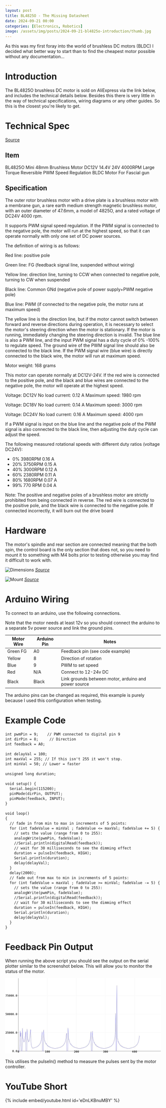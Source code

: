 ```yaml
---
layout: post
title: BL4825O - The Missing Datasheet
date: 2024-09-21 00:00
categories: [Electronics, Robotics] 
image: /assets/img/posts/2024-09-21-bl4825o-introduction/thumb.jpg
---
```


As this was my first foray into the world of brushless DC motors (BLDC) I decided what better way to start than to find the cheapest motor possible without any documentation...

# Introduction

The BL4825O brushless DC motor is sold on AliExpress via the link below, and includes the technical details below. Besides this there is very little in the way of technical specifications, wiring diagrams or any other guides. So this is the closest you're likely to get.

# Technical Spec

[Source](https://www.aliexpress.com/item/1005005818853197.html)

## Item
BL4825O Mini 48mm Brushless Motor DC12V 14.4V 24V 4000RPM Large Torque Reversible PWM Speed Regulation BLDC Motor For Fascial gun


## Specification

The outer rotor brushless motor with a drive plate is a brushless motor with a membrane gun, a rare earth medium strength magnetic brushless motor, with an outer diameter of 47.6mm, a model of 4825O, and a rated voltage of DC24V 4000 rpm.

It supports PWM signal speed regulation. If the PWM signal is connected to the negative pole, the motor will run at the highest speed, so that it can operate normally with only one set of DC power sources.


The definition of wiring is as follows:

Red line: positive pole

Green line: FG (feedback signal line, suspended without wiring)

Yellow line: direction line, turning to CCW when connected to negative pole, turning to CW when suspended

Black line: Common GNd (negative pole of power supply+PWM negative pole)

Blue line: PWM (if connected to the negative pole, the motor runs at maximum speed)

The yellow line is the direction line, but if the motor cannot switch between forward and reverse directions during operation, it is necessary to select the motor's steering direction when the motor is stationary. If the motor is running, immediately changing the steering direction is invalid. The blue line is also a PWM line, and the input PWM signal has a duty cycle of 0% -100% to regulate speed. The ground wire of the PWM signal line should also be connected to the black line. If the PWM signal wire (blue wire) is directly connected to the black wire, the motor will run at maximum speed.

Motor weight: 168 grams

This motor can operate normally at DC12V-24V. If the red wire is connected to the positive pole, and the black and blue wires are connected to the negative pole, the motor will operate at the highest speed.


Voltage: DC12V No load current: 0.12 A Maximum speed: 1980 rpm

Voltage: DC18V No load current: 0.14 A Maximum speed: 3000 rpm

Voltage: DC24V No load current: 0.16 A Maximum speed: 4000 rpm


If a PWM signal is input on the blue line and the negative pole of the PWM signal is also connected to the black line, then adjusting the duty cycle can adjust the speed.

The following measured rotational speeds with different duty ratios (voltage DC24V):


- 0% 3980RPM 0.16 A
- 20% 3750RPM 0.15 A
- 40% 3000RPM 0.12 A 
- 60% 2380RPM 0.11 A
- 80% 1680RPM 0.07 A
- 99% 770 RPM 0.04 A

Note: The positive and negative poles of a brushless motor are strictly prohibited from being connected in reverse. The red wire is connected to the positive pole, and the black wire is connected to the negative pole. If connected incorrectly, it will burn out the drive board

# Hardware

The motor's spindle and rear section are connected meaning that the both spin, the control board is the only section that does not, so you need to mount it to something with M4 bolts prior to testing otherwise you may find it difficult to work with.

![Dimensions](/assets/img/posts/2024-09-21-bl4825o-introduction/dimensions.avif)
_[Source](https://www.aliexpress.com/item/1005005818853197.html)_

![Mount](/assets/img/posts/2024-09-21-bl4825o-introduction/mount.avif)
_[Source](https://www.aliexpress.com/item/1005005818853197.html)_

# Arduino Wiring

To connect to an arduino, use the following connections.

Note that the motor needs at least 12v so you should connect the arduino to a separate 5v power source and link the ground pins.

| Motor Wire | Arduino Pin | Notes |
|--|--|--|
| Green FG | A0 | Feedback pin (see code example) |
| Yellow | 8 | Direction of rotation |
| Blue | 9 | PWM to set speed |
| Red | N/A | Connect to 12-24v DC |
| Black | Black | Link grounds between motor, arduino and power source |

The arduino pins can be changed as required, this example is purely because I used this configuration when testing.

# Example Code

```
int pwmPin = 9;    // PWM connected to digital pin 9
int dirPin = 8;     // Direction
int feedback = A0;

int delayVal = 100;
int maxVal = 255; // If this isn't 255 it won't stop.
int minVal = 50; // Lower = faster

unsigned long duration;

void setup() {
  Serial.begin(115200);
  pinMode(dirPin, OUTPUT); 
  pinMode(feedback, INPUT);
}

void loop() 
{
  // fade in from min to max in increments of 5 points:
  for (int fadeValue = minVal ; fadeValue <= maxVal; fadeValue += 5) {
    // sets the value (range from 0 to 255):
    analogWrite(pwmPin, fadeValue);
    //Serial.println(digitalRead(feedback));
    // wait for 30 milliseconds to see the dimming effect
    duration = pulseIn(feedback, HIGH);
    Serial.println(duration);
    delay(delayVal);
  }
  delay(2000);
  // fade out from max to min in increments of 5 points:
  for (int fadeValue = maxVal ; fadeValue >= minVal; fadeValue -= 5) {
    // sets the value (range from 0 to 255):
    analogWrite(pwmPin, fadeValue);
    //Serial.println(digitalRead(feedback));
    // wait for 30 milliseconds to see the dimming effect
    duration = pulseIn(feedback, HIGH);
    Serial.println(duration);
    delay(delayVal);
  }
}
```

# Feedback Pin Output

When running the above script you should see the output on the serial plotter similar to the screenshot below. This will allow you to monitor the status of the motor.

![Serial Plotter Output](/assets/img/posts/2024-09-21-bl4825o-introduction/plotter.jpg)

This utilises the pulseIn() method to measure the pulses sent by the motor controller.

# YouTube Short

{% include embed/youtube.html id='eDnLKBnuMBY' %}